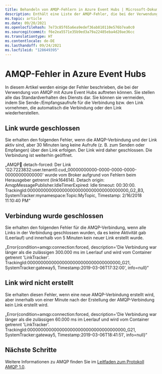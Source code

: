 ```yaml
---
title: Behandeln von AMQP-Fehlern in Azure Event Hubs | Microsoft-Dokumentation
description: Enthält eine Liste der AMQP-Fehler, die bei der Verwendung von Azure Event Hubs auftreten können, sowie die Ursache für diese Fehler.
ms.topic: article
ms.date: 09/20/2021
ms.openlocfilehash: 7e73c85f65a6ea9edef36ab810110e576b7ea0c0
ms.sourcegitcommit: f6e2ea5571e35b9ed3a79a22485eba4d20ae36cc
ms.translationtype: HT
ms.contentlocale: de-DE
ms.lasthandoff: 09/24/2021
ms.locfileid: "128649395"
---
```

# <a name="amqp-errors-in-azure-event-hubs"></a>AMQP-Fehler in Azure Event Hubs
In diesem Artikel werden einige der Fehler beschrieben, die bei der Verwendung von AMQP mit Azure Event Hubs auftreten können. Sie stellen alle das Standardverhalten des Diensts dar. Sie können sie vermeiden, indem Sie Sende-/Empfangsaufrufe für die Verbindung bzw. den Link vornehmen, die automatisch die Verbindung oder den Link wiederherstellen.

## <a name="link-is-closed"></a>Link wurde geschlossen 
Sie erhalten den folgenden Fehler, wenn die AMQP-Verbindung und der Link aktiv sind, aber 30 Minuten lang keine Aufrufe (z. B. zum Senden oder Empfangen) über den Link erfolgen. Der Link wird daher geschlossen. Die Verbindung ist weiterhin geöffnet.

„AMQP:link: detach-forced: Der Link 'G2:7223832:user.tenant0.cud_00000000000-0000-0000-0000-00000000000000' wurde vom Broker aufgrund von Fehlern beim Herausgeber getrennt (link164614). Detach origin: AmqpMessagePublisher.IdleTimerExpired: Idle timeout: 00:30:00. TrackingId:00000000000000000000000000000000000000_G2_B3, SystemTracker:mynamespace:Topic:MyTopic, Timestamp: 2/16/2018 11:10:40 PM“

## <a name="connection-is-closed"></a>Verbindung wurde geschlossen
Sie erhalten den folgenden Fehler für die AMQP-Verbindung, wenn alle Links in der Verbindung geschlossen wurden, da es keine Aktivität gab (Leerlauf) und innerhalb von 5 Minuten kein neuer Link erstellt wurde.

„Error{condition=amqp:connection:forced, description='Die Verbindung war länger als die zulässigen 300.000 ms im Leerlauf und wird vom Container getrennt 'LinkTracker'. TrackingId:00000000000000000000000000000000000_G21, SystemTracker:gateway5, Timestamp:2019-03-06T17:32:00', info=null}“

## <a name="link-isnt-created"></a>Link wird nicht erstellt 
Sie erhalten diesen Fehler, wenn eine neue AMQP-Verbindung erstellt wird, aber innerhalb von einer Minute nach der Erstellung der AMQP-Verbindung kein Link erstellt wird.

„Error{condition=amqp:connection:forced, description='Die Verbindung war länger als die zulässigen 60.000 ms im Leerlauf und wird vom Container getrennt 'LinkTracker'. TrackingId:0000000000000000000000000000000000000_G21, SystemTracker:gateway5, Timestamp:2019-03-06T18:41:51', info=null}“

## <a name="next-steps"></a>Nächste Schritte
Weitere Informationen zu AMQP finden Sie im [Leitfaden zum Protokoll AMQP 1.0](../service-bus-messaging/service-bus-amqp-protocol-guide.md).
